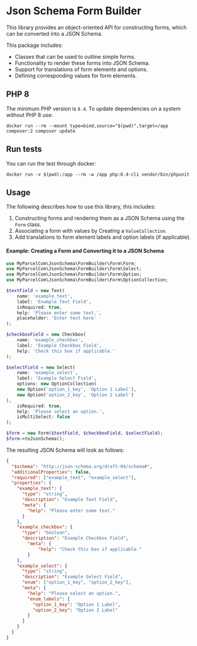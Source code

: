 # Json Schema Form Builder
This library provides an object-oriented API for constructing forms, which can be converted into a JSON Schema. 

This package includes:
- Classes that can be used to outline simple forms.
- Functionality to render these forms into JSON Schema.
- Support for translations of form elements and options.
- Defining corresponding values for form elements.

## PHP 8
The minimum PHP version is `8.4`. To update dependencies on a system without PHP 8 use:
```shell
docker run --rm --mount type=bind,source="$(pwd)",target=/app composer:2 composer update
```

## Run tests
You can run the test through docker:
```shell
docker run -v $(pwd):/app --rm -w /app php:8.4-cli vendor/bin/phpunit
```

## Usage
The following describes how to use this library, this includes:
1. Constructing forms and rendering them as a JSON Schema using the `Form` class.
2. Associating a form with values by Creating a `ValueCollection`.
3. Add translations to form element labels and option labels (if applicable).

#### Example: Creating a Form and Converting it to a JSON Schema
```php
use MyParcelCom\JsonSchema\FormBuilder\Form\Form;
use MyParcelCom\JsonSchema\FormBuilder\Form\Select;
use MyParcelCom\JsonSchema\FormBuilder\Form\Option;
use MyParcelCom\JsonSchema\FormBuilder\Form\OptionCollection;

$textField = new Text(
    name: 'example_text',
    label: 'Example Text Field',
    isRequired: true,
    help: 'Please enter some text.',
    placeholder: 'Enter text here'
);

$checkboxField = new Checkbox(
    name: 'example_checkbox',
    label: 'Example Checkbox Field',
    help: 'Check this box if applicable.'
);

$selectField = new Select(
    name: 'example_select',
    label: 'Example Select Field',
    options: new OptionCollection(
    new Option('option_1_key', 'Option 1 Label'),
    new Option('option_2_key', 'Option 2 Label')
),
    isRequired: true,
    help: 'Please select an option.',
    isMultiSelect: false
);

$form = new Form($textField, $checkboxField, $selectField);
$form->toJsonSchema();
```
The resulting JSON Schema will look as follows:
```json
{
  "$schema": "http://json-schema.org/draft-04/schema#",
  "additionalProperties": false,
  "required": ["example_text", "example_select"],
  "properties": {
    "example_text": {
      "type": "string",
      "description": "Example Text Field",
      "meta": {
        "help": "Please enter some text."
      }
    },
    "example_checkbox": {
      "type": "boolean",
      "description": "Example Checkbox Field",
        "meta": {
            "help": "Check this box if applicable."
        }
    },
    "example_select": {
      "type": "string",
      "description": "Example Select Field",
      "enum": ["option_1_key", "option_2_key"],
      "meta": {
        "help": "Please select an option.",
        "enum_labels": {
          "option_1_key": "Option 1 Label",
          "option_2_key": "Option 2 Label"
        }
      }
    }
  }
}
```
